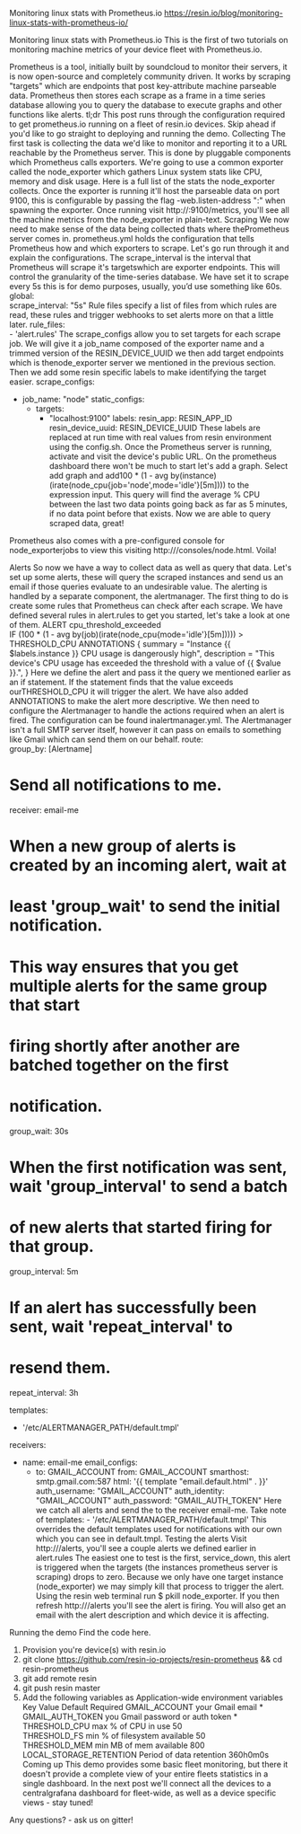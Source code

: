 Monitoring linux stats with Prometheus.io 
https://resin.io/blog/monitoring-linux-stats-with-prometheus-io/

Monitoring linux stats with Prometheus.io
This is the first of two tutorials on monitoring machine metrics of your device fleet with Prometheus.io.
 
Prometheus is a tool, initially built by soundcloud to monitor their servers, it is now open-source and completely community driven. It works by scraping "targets" which are endpoints that post key-attribute machine parseable data. Prometheus then stores each scrape as a frame in a time series database allowing you to query the database to execute graphs and other functions like alerts.
tl;dr This post runs through the configuration required to get prometheus.io running on a fleet of resin.io devices. Skip ahead if you'd like to go straight to deploying and running the demo.
Collecting
The first task is collecting the data we'd like to monitor and reporting it to a URL reachable by the Prometheus server. This is done by pluggable components which Prometheus calls exporters. We're going to use a common exporter called the node_exporter which gathers Linux system stats like CPU, memory and disk usage. Here is a full list of the stats the node_exporter collects.
Once the exporter is running it'll host the parseable data on port 9100, this is configurable by passing the flag -web.listen-address ":<PORT>" when spawning the exporter.
Once running visit http://<your-device-ip>:9100/metrics, you'll see all the machine metrics from the node_exporter in plain-text.
Scraping
We now need to make sense of the data being collected thats where thePrometheus server comes in. prometheus.yml holds the configuration that tells Prometheus how and which exporters to scrape. Let's go run through it and explain the configurations.
The scrape_interval is the interval that Prometheus will scrape it's targetswhich are exporter endpoints. This will control the granularity of the time-series database. We have set it to scrape every 5s this is for demo purposes, usually, you’d use something like 60s.
global:  
  scrape_interval: "5s"
Rule files specify a list of files from which rules are read, these rules and trigger webhooks to set alerts more on that a little later.
rule_files:  
    - 'alert.rules'
The scrape_configs allow you to set targets for each scrape job. We will give it a job_name composed of the exporter name and a trimmed version of the RESIN_DEVICE_UUID we then add target endpoints which is thenode_exporter server we mentioned in the previous section. Then we add some resin specific labels to make identifying the target easier.
scrape_configs:  
  - job_name: "node"
    static_configs:
    - targets:
        - "localhost:9100"
      labels:
        resin_app: RESIN_APP_ID
        resin_device_uuid: RESIN_DEVICE_UUID
These labels are replaced at run time with real values from resin environment using the config.sh.
Once the Prometheus server is running, activate and visit the device's public URL.
On the prometheus dashboard there won't be much to start let's add a graph. Select add graph and add100 * (1 - avg by(instance)(irate(node_cpu{job='node',mode='idle'}[5m]))) to the expression input. This query will find the average % CPU between the last two data points going back as far as 5 minutes, if no data point before that exists. Now we are able to query scraped data, great!
 
Prometheus also comes with a pre-configured console for node_exporterjobs to view this visiting http://<your-device-url>/consoles/node.html. Voila!
 
Alerts
So now we have a way to collect data as well as query that data. Let's set up some alerts, these will query the scraped instances and send us an email if those queries evaluate to an undesirable value.
The alerting is handled by a separate component, the alertmanager.
The first thing to do is create some rules that Prometheus can check after each scrape. We have defined several rules in alert.rules to get you started, let's take a look at one of them.
ALERT cpu_threshold_exceeded  
  IF (100 * (1 - avg by(job)(irate(node_cpu{mode='idle'}[5m])))) > THRESHOLD_CPU
  ANNOTATIONS {
    summary = "Instance {{ $labels.instance }} CPU usage is dangerously high",
    description = "This device's CPU usage has exceeded the threshold with a value of {{ $value }}.",
  }
Here we define the alert and pass it the query we mentioned earlier as an if statement. If the statement finds that the value exceeds ourTHRESHOLD_CPU it will trigger the alert. We have also added ANNOTATIONS to make the alert more descriptive.
We then need to configure the Alertmanager to handle the actions required when an alert is fired. The configuration can be found inalertmanager.yml. The Alertmanager isn't a full SMTP server itself, however it can pass on emails to something like Gmail which can send them on our behalf.
route:  
  group_by: [Alertname]
  # Send all notifications to me.
  receiver: email-me
  # When a new group of alerts is created by an incoming alert, wait at
  # least 'group_wait' to send the initial notification.
  # This way ensures that you get multiple alerts for the same group that start
  # firing shortly after another are batched together on the first
  # notification.
  group_wait: 30s

  # When the first notification was sent, wait 'group_interval' to send a batch
  # of new alerts that started firing for that group.
  group_interval: 5m

  # If an alert has successfully been sent, wait 'repeat_interval' to
  # resend them.
  repeat_interval: 3h

templates:  
- '/etc/ALERTMANAGER_PATH/default.tmpl'

receivers:  
- name: email-me
  email_configs:
  - to: GMAIL_ACCOUNT
    from: GMAIL_ACCOUNT
    smarthost: smtp.gmail.com:587
    html: '{{ template "email.default.html" . }}'
    auth_username: "GMAIL_ACCOUNT"
    auth_identity: "GMAIL_ACCOUNT"
    auth_password: "GMAIL_AUTH_TOKEN"
Here we catch all alerts and send the to the receiver email-me. 
Take note of templates: - '/etc/ALERTMANAGER_PATH/default.tmpl' This overrides the default templates used for notifications with our own which you can see in default.tmpl.
Testing the alerts
Visit http://<your-device-url>/alerts, you'll see a couple alerts we defined earlier in alert.rules The easiest one to test is the first, service_down, this alert is triggered when the targets (the instances prometheus server is scraping) drops to zero. Because we only have one target instance (node_exporter) we may simply kill that process to trigger the alert.
Using the resin web terminal run $ pkill node_exporter. If you then refresh http://<your-device-url>/alerts you'll see the alert is firing. You will also get an email with the alert description and which device it is affecting.
 
Running the demo
Find the code here.
1.	Provision you're device(s) with resin.io
2.	git clone https://github.com/resin-io-projects/resin-prometheus && cd resin-prometheus
3.	git add remote resin <your-resin-app-endpoint>
4.	git push resin master
5.	Add the following variables as Application-wide environment variables
Key	Value	Default	Required
GMAIL_ACCOUNT	your Gmail email		*
GMAIL_AUTH_TOKEN	you Gmail password or auth token		*
THRESHOLD_CPU	max % of CPU in use	50	
THRESHOLD_FS	min % of filesystem available	50	
THRESHOLD_MEM	min MB of mem available	800	
LOCAL_STORAGE_RETENTION	Period of data retention	360h0m0s	
Coming up
This demo provides some basic fleet monitoring, but there it doesn't provide a complete view of your entire fleets statistics in a single dashboard. In the next post we'll connect all the devices to a centralgrafana dashboard for fleet-wide, as well as a device specific views - stay tuned!
 
Any questions? - ask us on gitter!

